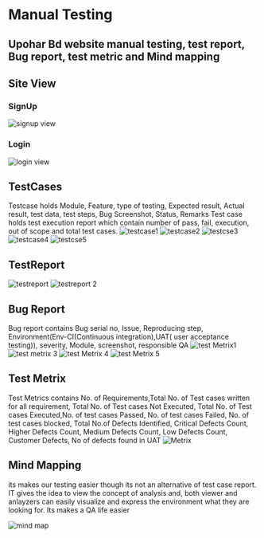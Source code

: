 
# Manual Testing
## Upohar Bd website manual testing, test report, Bug report, test metric and Mind mapping

## Site View
### SignUp 
![signup view](https://user-images.githubusercontent.com/45315685/206534131-890bd1c8-8a7a-41ab-8197-4243db6849f7.PNG)
### Login
![login view](https://user-images.githubusercontent.com/45315685/206534166-060d06b3-15bb-41f2-8972-32fb7caa4bf7.PNG)

## TestCases
Testcase holds Module, Feature, type of testing, Expected result, Actual result, test data, test steps, Bug Screenshot, Status, Remarks
Test case holds test execution report which contain number of pass, fail, execution, out of scope and total test cases.
![testcase1](https://user-images.githubusercontent.com/45315685/206534242-eeec31aa-9172-4207-bdef-a15459274fb8.PNG)
![testcase2](https://user-images.githubusercontent.com/45315685/206534363-2497238b-22b1-4e51-b3dd-4ca9d9c00711.PNG)
![testcse3](https://user-images.githubusercontent.com/45315685/206534408-2533d260-f832-4565-b47a-7331aea55cf1.PNG)
![testcase4](https://user-images.githubusercontent.com/45315685/206534462-f38eb989-9e75-4707-92de-c8696230bb13.PNG)
![testcse5](https://user-images.githubusercontent.com/45315685/206534494-fe2f26fa-874f-418a-b73f-13b626060001.PNG)

## TestReport

![testreport](https://user-images.githubusercontent.com/45315685/206536864-3f6bade8-584f-4f11-b962-01895698e9b3.PNG)
![testreport 2](https://user-images.githubusercontent.com/45315685/206537089-b8324eee-5c12-445d-8824-12a1177e25b6.PNG)

## Bug Report
Bug report contains Bug serial no, Issue, Reproducing step, Environment(Env-CI(Continuous integration),UAT( user acceptance testing)), severity, Module, screenshot, responsible QA
![test Metrix1](https://user-images.githubusercontent.com/45315685/206535836-7628c548-0726-466d-ac1a-caf34ae475bc.PNG)
![test metrix 3](https://user-images.githubusercontent.com/45315685/206535939-c3cc22da-f371-4d87-a0e0-84c63633a37c.PNG)
![test Metrix 4](https://user-images.githubusercontent.com/45315685/206535995-b51fc6df-b5ea-465e-b55c-080326fdf89c.PNG)
![test Metrix 5](https://user-images.githubusercontent.com/45315685/206536055-fe731ad4-b5b8-4bd6-ad86-6dfd74f3bd7e.PNG)
## Test Metrix
Test Metrics contains No. of Requirements,Total No. of Test cases written for all requirement, Total No. of Test cases Not Executed, Total No. of Test cases Executed,No. of test cases Passed, No. of test cases Failed, No. of test cases blocked, Total No.of Defects Identified, Critical Defects Count, Higher Defects Count, Medium Defects Count, Low Defects Count, Customer Defects, No of defects found in UAT
![Metrix](https://user-images.githubusercontent.com/45315685/206536191-0c1d2ceb-7c2b-44a3-a8cd-8fb681f89bcf.PNG)

## Mind Mapping
its makes our testing easier though its not an alternative of test case report. IT gives the idea to view the concept of analysis and, both viewer and anlayzers can easily visualize  and express the environment what they are looking for. Its makes a QA life easier 

![mind map](https://user-images.githubusercontent.com/45315685/206536451-794dd563-f3a6-4019-b32f-18417aa85b67.jpg)




